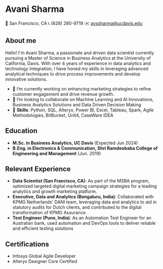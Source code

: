 # Avani Sharma 
📍 San Francisco, CA
📞 (628) 280-9719
✉️ avssharma@ucdavis.edu

## About me
Hello! I'm Avani Sharma, a passionate and driven data scientist currently pursuing a Master of Science in Business Analytics at the University of California, Davis. With over 4 years of experience in data analytics and technology integration, I have honed my skills in leveraging advanced analytical techniques to drive process improvements and develop innovative solutions.
- 🌱 I’m currently working on enhancing marketing strategies to refine customer engagement and drive revenue growth.
- 👯 I’m looking to collaborate on Machine Learning and AI Innovations, Business Analytics Solutions and Data Driven Decision Making
- 💬 **Skills**: Python, SQL, Alteryx, Power BI, Excel, Tableau, Spark, Agile Methodologies, BitBucket, Unit4, CaseWare IDEA

## Education
- **M.Sc. in Business Analytics, UC Davis** (Expected Jun 2024)
- **B.Eng. in Electronics & Communication, Shri Ramdeobaba College of Engineering and Management** (Jun. 2019)

## Relevant Experience
- **Data Scientist (San Francisco, CA)**: As part of the MSBA program, optimized targeted digital marketing campaign strategies for a leading analytics and growth marketing platform.
- **Executive, Data and Analytics (Bengaluru, India)**: Collaborated with KPMG Netherlands' DANI team, leveraging data and analytics to aid in statutory audits for Dutch clients, and contributed to the digital transformation of KPMG Assurance.
- **Test Engineer (Pune, India)**: As an Automation Test Engineer for an Australian bank, used automation and DevOps tools to deliver reliable and efficient testing solutions

## Certifications
- Infosys Global Agile Developer
- Alteryx Designer Core Certified

  
<!---
Avani1297/Avani1297 is a ✨ special ✨ repository because its `README.md` (this file) appears on your GitHub profile.
You can click the Preview link to take a look at your changes.
--->
